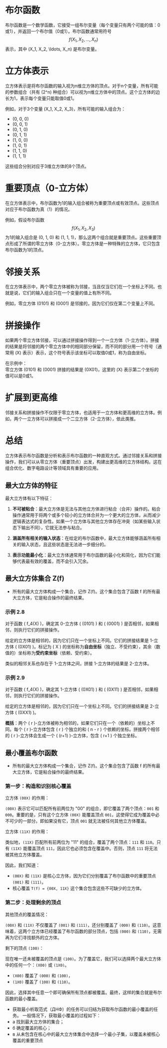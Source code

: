 # 布尔函数

布尔函数是一个数学函数，它接受一组布尔变量（每个变量只有两个可能的值：0或1），并返回一个布尔值（0或1）。布尔函数通常用符号 
$$
f(X_1, X_2, \ldots, X_n)
$$ 
表示，其中 \(X_1, X_2, \ldots, X_n\) 是布尔变量。

# 立方体表示

立方体表示是将布尔函数的输入视为n维立方体的顶点。对于n个变量，所有可能的参数组合（共有 \(2^n\) 种组合）可以视为n维立方体中的顶点。这个立方体的边长为1，表示每个变量只能取值0或1。

例如，对于3个变量 \(X_1, X_2, X_3\)，所有可能的输入组合为：

- (0, 0, 0)
- (0, 0, 1)
- (0, 1, 0)
- (0, 1, 1)
- (1, 0, 0)
- (1, 0, 1)
- (1, 1, 0)
- (1, 1, 1)

这些组合分别对应于3维立方体的8个顶点。

# 重要顶点（0-立方体）

在立方体表示中，布尔函数为1的输入组合被称为重要顶点或有效顶点。这些顶点对应于布尔函数为真（1）的情况。

例如，假设布尔函数 
$$
f(X_1, X_2, X_3)
$$ 
为1的输入组合是 (0, 1, 0) 和 (1, 1, 1)，那么这两个组合就是重要顶点。这些重要顶点形成了所谓的零立方体（0-立方体）。零立方体是一种特殊的立方体，它只包含布尔函数为1的顶点。

# 邻接关系

在立方体表示中，两个零立方体被称为邻接，当且仅当它们在一个坐标上不同。也就是说，它们的输入组合只在一个变量的值上有所不同。

例如，零立方体 (0101) 和 (0001) 是邻接的，因为它们仅在第二个变量上不同。

# 拼接操作

如果两个零立方体邻接，可以通过拼接操作得到一个一立方体（1-立方体）。拼接的结果是将邻接的两个零立方体中的相同部分保留，而不同的部分用一个符号（通常用 \(X\) 表示）表示，这个符号表示该坐标可以取值0或1，称为自由坐标。

在示例中：  
零立方体 (0101) 和 (0001) 拼接的结果是 (0X01)，这里的 \(X\) 表示第二个坐标的值可以是0或1。

# 扩展到更高维

邻接关系和拼接操作不仅限于零立方体，也适用于一立方体和更高维的立方体。例如，两个一立方体可以拼接成一个二立方体（2-立方体），依此类推。

# 总结

立方体表示布尔函数是分析和表示布尔函数的一种直观方式。通过邻接关系和拼接操作，我们可以从零立方体（重要顶点）出发，构建出更高维的立方体结构。这在组合优化、数字电路设计等领域具有重要的应用。

## 最大立方体的特征
最大立方体有以下特征：
1. **不可被粘合**：最大立方体是无法与其他立方体进行粘合（合并）操作的。粘合操作通常用于将两个或多个较小的立方体合并为一个更大的立方体，从而减少逻辑表达式的复杂性。如果一个立方体与其他立方体存在冲突（如某些输入状态下输出不同），它就无法参与粘合。

2. **涵盖所有相关的输入状态**：在给定的布尔函数中，最大立方体能够涵盖所有相关的输入状态，且这些状态是无法进一步细分的。

3. **表示功能最小化**：最大立方体通常用于布尔函数的最小化和简化，因为它们能够代表最有效的覆盖，而不会引入冗余。

## 最大立方体集合 Z(f)  

- 所有的最大立方体构成一个集合，记作 Z(f)。这个集合包含了函数 f 的所有最大立方体，它是粘合操作的最终结果。


### 示例 2.8

对于函数 \( f_4(X) \)，确定其 0-立方体 \( (0101) \) 和 \( (0001) \) 是否相邻，如果相邻，则执行它们的拼接操作。

给定的立方体是相邻的，因为它们只在一个坐标上不同。它们的拼接结果是 1-立方体 \( (0X01) \)。标记为 \( X \) 的坐标称为**自由坐标**（独立、不受约束），其余（数值的）坐标称为**受约束坐标**（依赖、受约束）。

类似的相邻关系也存在于 1-立方体之间，拼接 1-立方体的结果是 2-立方体。

### 示例 2.9

对于函数 \( f_4(X) \)，确定其 1-立方体 \( (0X01) \) 和 \( (0X11) \) 是否相邻，如果相邻，则执行它们的拼接操作。

给定的立方体是相邻的，因为它们只在一个坐标上不同。它们的拼接结果是 2-立方体 \( (0XX1) \)。

**概括**：两个 \( r \)-立方体被称为相邻的，如果它们只在一个（依赖的）坐标上不同。每个 \( r \)-立方体包含 \( r \) 个独立的和 \( n - r \) 个依赖的坐标。拼接两个相邻的 \( r \)-立方体会生成一个 \( (r+1) \)-立方体，包含 \( r+1 \) 个独立坐标。

## 最小覆盖布尔函数  

- 所有的最大立方体构成一个集合，记作 Z(f)。这个集合包含了函数 f 的所有最大立方体，它是粘合操作的最终结果。


### 第一步：构造和识别核心覆盖

立方体 `(00X)` 的作用：

`(00X)` 表示它可以匹配所有前两位为 "00" 的组合，即它覆盖了两个顶点：`001` 和 `000`。重要的是，只有这个立方体 `(00X)` 能覆盖顶点 `001`，这使得它成为覆盖中必不可少的一部分。即如果没有它，顶点 `001` 就无法被任何其他立方体覆盖。

立方体 `(11X)` 的作用：

类似地，`(11X)` 匹配所有前两位为 "11" 的组合，覆盖了两个顶点：`111` 和 `110`。只有 `(11X)` 能覆盖顶点 `111`，因此它也必须包含在覆盖中。否则，顶点 `111` 将无法被其他立方体覆盖。

因此，我们知道：

- `(00X)` 和 `(11X)` 是核心立方体，因为它们分别覆盖了布尔函数中的重要顶点 `(001)` 和 `(111)`。
- 核心覆盖 `T(f) = {00X, 11X}` 这个集合包含这些不可缺少的立方体。

### 第二步：处理剩余的顶点

其他顶点的覆盖情况：

`(00X)` 和 `(11X)` 不仅覆盖了 `(001)` 和 `(111)`，还分别覆盖了 `(000)` 和 `(110)`。这意味着，这两个立方体已经覆盖了布尔函数的部分顶点，包括 `(000)` 和 `(110)`，无需再为它们寻找额外的立方体。

剩下的顶点 `(100)`：

现在唯一还未被覆盖的顶点是 `(100)`。为了覆盖它，我们可以选择两个最大立方体中的任何一个：`(X00)` 或 `(1X0)`。

- `(X00)` 覆盖了 `(000)` 和 `(100)`，
- `(1X0)` 覆盖了 `(100)` 和 `(110)`。

因此，选择其中任意一个即可确保所有顶点都被覆盖。最终，这样的集合就是布尔函数的最小覆盖。

- 获取最小析取范式（ДНФ）的任务可以归结为获取布尔函数的最小覆盖的任务。
一般情况下，获取最小覆盖的过程如下：
- а 找到最大立方体的集合；
- б 确定覆盖的核心；
- в 从未包含在核心中的最大立方体集合中选择一个最小子集，以覆盖未被核心覆盖的重要顶点
